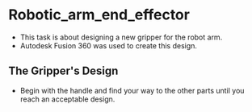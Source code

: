 # Robotic_arm_end_effector
- This task is about designing a new gripper for the robot arm. 
- Autodesk Fusion 360 was used to create this design.

## The Gripper's Design
- Begin with the handle and find your way to the other parts until you reach an acceptable design.
